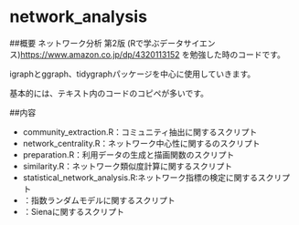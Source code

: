 # network_analysis
##概要
ネットワーク分析 第2版 (Rで学ぶデータサイエンス)https://www.amazon.co.jp/dp/4320113152 を勉強した時のコードです。

igraphとggraph、tidygraphパッケージを中心に使用していきます。

基本的には、テキスト内のコードのコピペが多いです。


##内容
- community_extraction.R：コミュニティ抽出に関するスクリプト
- network_centrality.R：ネットワーク中心性に関するのスクリプト
- preparation.R：利用データの生成と描画関数のスクリプト
- similarity.R：ネットワーク類似度計算に関するスクリプト
- statistical_network_analysis.R:ネットワーク指標の検定に関するスクリプト
- ：指数ランダムモデルに関するスクリプト
- ：Sienaに関するスクリプト
